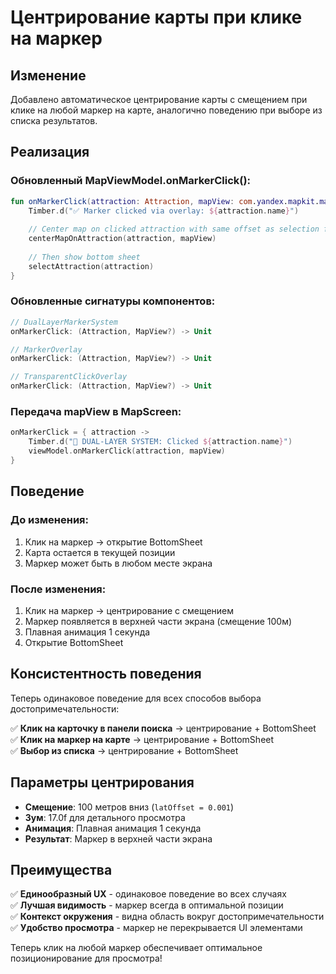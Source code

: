 # Центрирование карты при клике на маркер

## Изменение
Добавлено автоматическое центрирование карты с смещением при клике на любой маркер на карте, аналогично поведению при выборе из списка результатов.

## Реализация

### Обновленный MapViewModel.onMarkerClick():
```kotlin
fun onMarkerClick(attraction: Attraction, mapView: com.yandex.mapkit.mapview.MapView?) {
    Timber.d("✅ Marker clicked via overlay: ${attraction.name}")
    
    // Center map on clicked attraction with same offset as selection from panel
    centerMapOnAttraction(attraction, mapView)
    
    // Then show bottom sheet
    selectAttraction(attraction)
}
```

### Обновленные сигнатуры компонентов:
```kotlin
// DualLayerMarkerSystem
onMarkerClick: (Attraction, MapView?) -> Unit

// MarkerOverlay  
onMarkerClick: (Attraction, MapView?) -> Unit

// TransparentClickOverlay
onMarkerClick: (Attraction, MapView?) -> Unit
```

### Передача mapView в MapScreen:
```kotlin
onMarkerClick = { attraction ->
    Timber.d("🎯 DUAL-LAYER SYSTEM: Clicked ${attraction.name}")
    viewModel.onMarkerClick(attraction, mapView)
}
```

## Поведение

### До изменения:
1. Клик на маркер → открытие BottomSheet
2. Карта остается в текущей позиции
3. Маркер может быть в любом месте экрана

### После изменения:
1. Клик на маркер → центрирование с смещением
2. Маркер появляется в верхней части экрана (смещение 100м)
3. Плавная анимация 1 секунда
4. Открытие BottomSheet

## Консистентность поведения

Теперь одинаковое поведение для всех способов выбора достопримечательности:

✅ **Клик на карточку в панели поиска** → центрирование + BottomSheet  
✅ **Клик на маркер на карте** → центрирование + BottomSheet  
✅ **Выбор из списка** → центрирование + BottomSheet  

## Параметры центрирования

- **Смещение**: 100 метров вниз (`latOffset = 0.001`)
- **Зум**: 17.0f для детального просмотра
- **Анимация**: Плавная анимация 1 секунда
- **Результат**: Маркер в верхней части экрана

## Преимущества

✅ **Единообразный UX** - одинаковое поведение во всех случаях  
✅ **Лучшая видимость** - маркер всегда в оптимальной позиции  
✅ **Контекст окружения** - видна область вокруг достопримечательности  
✅ **Удобство просмотра** - маркер не перекрывается UI элементами  

Теперь клик на любой маркер обеспечивает оптимальное позиционирование для просмотра!
